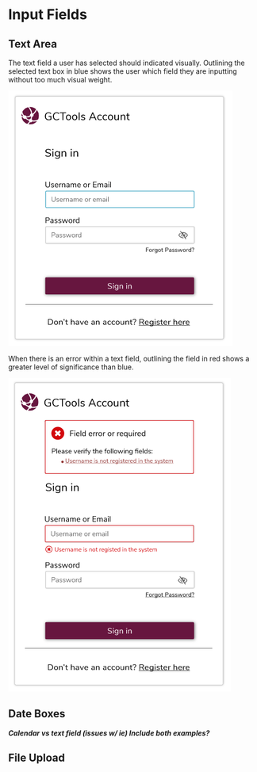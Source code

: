 # Input Fields

## Text Area

The text field a user has selected should indicated visually. Outlining the selected text box in blue shows the user which field they are inputting without too much visual weight.

![](/assets/Signing---Input-field.png)

When there is an error within a text field, outlining the field in red shows a greater level of significance than blue.

![](/assets/SignIn---Inline-Error.png)

## Date Boxes

_**Calendar vs text field \(issues w/ ie\) Include both examples?**_

## File Upload



